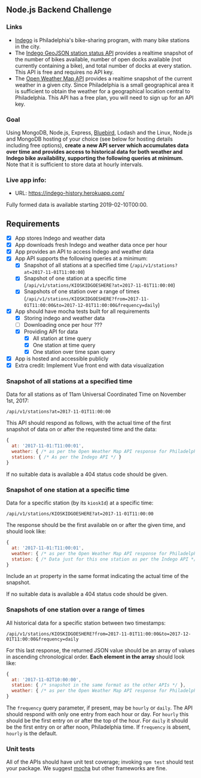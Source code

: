 ## Node.js Backend Challenge

### Links
- [Indego](https://www.rideindego.com) is Philadelphia's bike-sharing program, with many bike stations in the city.
- The [Indego GeoJSON station status API](https://www.rideindego.com/stations/json/) provides a realtime snapshot of the number of bikes available, number of open docks available (not currently containing a bike), and total number of docks at every station. This API is free and requires no API key.
- The [Open Weather Map API](https://openweathermap.org/current#name) provides a realtime snapshot of the current weather in a given city. Since Philadelphia is a small geographical area it is sufficient to obtain the weather for a geographical location central to Philadelphia. This API has a free plan, you will need to sign up for an API key.

### Goal
Using MongoDB, Node.js, Express, [Bluebird](https://npmjs.org/package/bluebird), Lodash and the Linux, Node.js and MongoDB hosting of your choice (see below for hosting details including free options), **create a new API server which accumulates data over time and provides access to historical data for both weather and Indego bike availability, supporting the following queries at minimum.** Note that it is sufficient to store data at hourly intervals.

### Live app info:
- URL: https://indego-history.herokuapp.com/

Fully formed data is available starting 2019-02-10T00:00.

## Requirements
- [X] App stores Indego and weather data
- [X] App downloads fresh Indego and weather data once per hour
- [X] App provides an API to access Indego and weather data
- [X] App API supports the following queries at a minimum:
  - [X] Snapshot of all stations at a specified time (`/api/v1/stations?at=2017-11-01T11:00:00`)
  - [X] Snapshot of one station at a specific time (`/api/v1/stations/KIOSKIDGOESHERE?at=2017-11-01T11:00:00`)
  - [X] Snapshots of one station over a range of times  (`/api/v1/stations/KIOSKIDGOESHERE?from=2017-11-01T11:00:00&to=2017-12-01T11:00:00&frequency=daily`)
- [X] App should have mocha tests built for all requirements
  - [X] Storing indego and weather data
  - [ ] Downloading once per hour ???
  - [X] Providing API for data
    - [X] All station at time query
    - [X] One station at time query
    - [X] One station over time span query
- [X] App is hosted and accessible publicly
- [X] Extra credit: Implement Vue front end with data visualization

### Snapshot of all stations at a specified time

Data for all stations as of 11am Universal Coordinated Time on November 1st, 2017:

`/api/v1/stations?at=2017-11-01T11:00:00`

This API should respond as follows, with the actual time of the first snapshot of data on or after the requested time and the data:

```javascript
{
  at: '2017-11-01:T11:00:01',
  weather: { /* as per the Open Weather Map API response for Philadelphia */ },
  stations: { /* As per the Indego API */ }
}
```

If no suitable data is available a 404 status code should be given.

### Snapshot of one station at a specific time

Data for a specific station (by its `kioskId`) at a specific time:

`/api/v1/stations/KIOSKIDGOESHERE?at=2017-11-01T11:00:00`

The response should be the first available on or after the given time, and should look like:

```javascript
{
  at: '2017-11-01:T11:00:01',
  weather: { /* as per the Open Weather Map API response for Philadelphia */ },
  station: { /* Data just for this one station as per the Indego API */ }
}
```

Include an `at` property in the same format indicating the actual time of the snapshot.

If no suitable data is available a 404 status code should be given.

### Snapshots of one station over a range of times

All historical data for a specific station between two timestamps:

`/api/v1/stations/KIOSKIDGOESHERE?from=2017-11-01T11:00:00&to=2017-12-01T11:00:00&frequency=daily`

For this last response, the returned JSON value should be an array of values in ascending chronological order. **Each element in the array** should look like:

```javascript
{
  at: '2017-11-02T10:00:00',
  station: { /* snapshot in the same format as the other APIs */ },
  weather: { /* as per the Open Weather Map API response for Philadelphia */ }
}
```

The `frequency` query parameter, if present, may be `hourly` or `daily`. The API should respond with only one entry from each hour or day. For `hourly` this should be the first entry on or after the top of the hour. For `daily` it should be the first entry on or after noon, Philadelphia time. If `frequency` is absent, `hourly` is the default.

### Unit tests

All of the APIs should have unit test coverage; invoking `npm test` should test your package. We suggest [mocha](https://npmjs.org/package/mocha) but other frameworks are fine.
